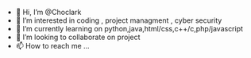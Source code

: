 - 👋 Hi, I’m @Choclark
- 👀 I’m interested in coding , project managment , cyber security
- 🌱 I’m currently learning on python,java,html/css,c++/c,php/javascript
- 💞️ I’m looking to collaborate on project 
- 📫 How to reach me ...

<!---
Choclark/Choclark is a ✨ special ✨ repository because its `README.md` (this file) appears on your GitHub profile.
You can click the Preview link to take a look at your changes.
--->

